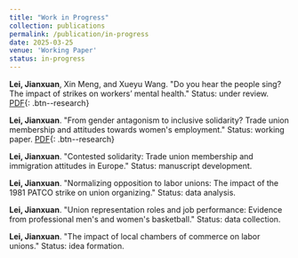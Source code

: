 ```yaml
---
title: "Work in Progress"
collection: publications
permalink: /publication/in-progress
date: 2025-03-25
venue: 'Working Paper'
status: in-progress
---
```

**Lei, Jianxuan**, Xin Meng, and Xueyu Wang. "Do you hear the people sing? The impact of strikes on workers’ mental health." Status: under review. [PDF](https://jianxuan-lei.github.io/files/paper_strike_mental_health.pdf){: .btn--research}

**Lei, Jianxuan**. "From gender antagonism to inclusive solidarity? Trade union membership and attitudes towards women's employment." Status: working paper. [PDF](https://jianxuan-lei.github.io/files/paper_union_gender.pdf){: .btn--research}

**Lei, Jianxuan**. "Contested solidarity: Trade union membership and immigration attitudes in Europe." Status: manuscript development.

**Lei, Jianxuan**. "Normalizing opposition to labor unions: The impact of the 1981 PATCO strike on union organizing." Status: data analysis.

**Lei, Jianxuan**. "Union representation roles and job performance: Evidence from professional men's and women's basketball." Status: data collection.

**Lei, Jianxuan**. "The impact of local chambers of commerce on labor unions." Status: idea formation.
